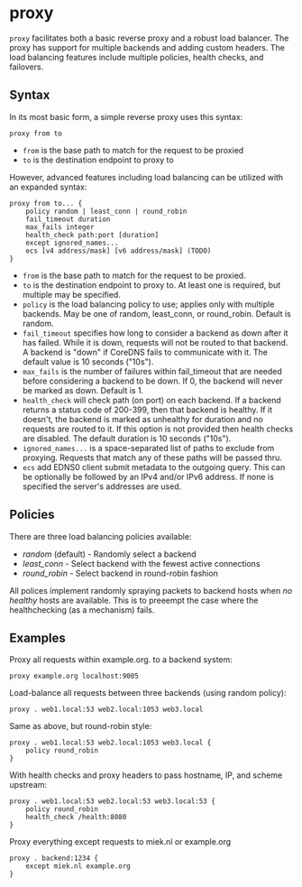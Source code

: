 # proxy

`proxy` facilitates both a basic reverse proxy and a robust load balancer. The proxy has support for
multiple backends and adding custom headers. The load balancing features include multiple policies,
health checks, and failovers.

## Syntax

In its most basic form, a simple reverse proxy uses this syntax:

~~~
proxy from to
~~~

* `from` is the base path to match for the request to be proxied
* `to` is the destination endpoint to proxy to

However, advanced features including load balancing can be utilized with an expanded syntax:

~~~
proxy from to... {
    policy random | least_conn | round_robin
    fail_timeout duration
    max_fails integer
    health_check path:port [duration]
    except ignored_names...
    ecs [v4 address/mask] [v6 address/mask] (TODO)
}
~~~

* `from` is the base path to match for the request to be proxied.
* `to` is the destination endpoint to proxy to. At least one is required, but multiple may be specified.
* `policy` is the load balancing policy to use; applies only with multiple backends. May be one of random, least_conn, or round_robin. Default is random.
* `fail_timeout` specifies how long to consider a backend as down after it has failed. While it is down, requests will not be routed to that backend. A backend is "down" if CoreDNS fails to communicate with it. The default value is 10 seconds ("10s").
* `max_fails` is the number of failures within fail_timeout that are needed before considering a backend to be down. If 0, the backend will never be marked as down. Default is 1.
* `health_check` will check path (on port) on each backend. If a backend returns a status code of 200-399, then that backend is healthy. If it doesn't, the backend is marked as unhealthy for duration and no requests are routed to it. If this option is not provided then health checks are disabled. The default duration is 10 seconds ("10s").
* `ignored_names...` is a space-separated list of paths to exclude from proxying. Requests that match any of these paths will be passed thru.
* `ecs` add EDNS0 client submit metadata to the outgoing query. This can be optionally be followed
  by an IPv4 and/or IPv6 address. If none is specified the server's addresses are used.

## Policies

There are three load balancing policies available:
* *random* (default) - Randomly select a backend
* *least_conn* - Select backend with the fewest active connections
* *round_robin* - Select backend in round-robin fashion

All polices implement randomly spraying packets to backend hosts when *no healthy* hosts are
available. This is to preeempt the case where the healthchecking (as a mechanism) fails.

## Examples

Proxy all requests within example.org. to a backend system:

~~~
proxy example.org localhost:9005
~~~

Load-balance all requests between three backends (using random policy):

~~~
proxy . web1.local:53 web2.local:1053 web3.local
~~~

Same as above, but round-robin style:

~~~
proxy . web1.local:53 web2.local:1053 web3.local {
	policy round_robin
}
~~~

With health checks and proxy headers to pass hostname, IP, and scheme upstream:

~~~
proxy . web1.local:53 web2.local:53 web3.local:53 {
	policy round_robin
	health_check /health:8080
}
~~~

Proxy everything except requests to miek.nl or example.org

~~~
proxy . backend:1234 {
	except miek.nl example.org
}
~~~
